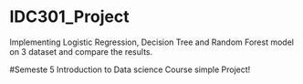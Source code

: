 # IDC301_Project
Implementing Logistic Regression, Decision Tree and Random Forest model on 3 dataset and compare the results.

#Semeste 5 Introduction to Data science Course simple Project!
